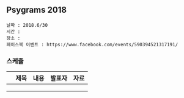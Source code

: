 ## Psygrams 2018

```
날짜 : 2018.6/30
시간 : 
장소 : 
페이스북 이벤트 : https://www.facebook.com/events/590394521317191/

```

### 스케쥴

|   | 제목  | 내용  | 발표자  | 자료  |
|---|---|---|---|---|
|   |   |   |   |   |
|   |   |   |   |   |
|   |   |   |   |   |
